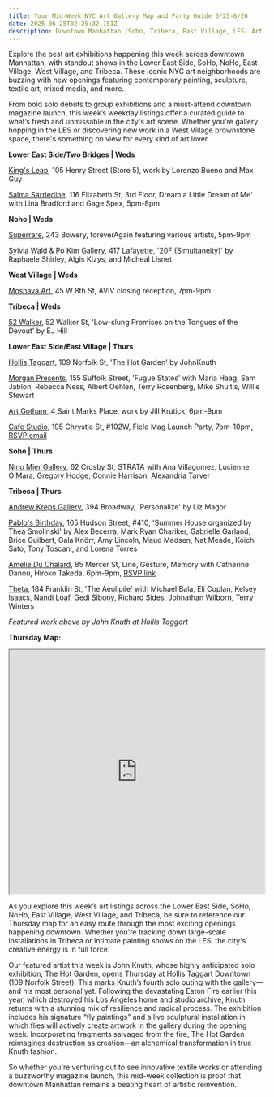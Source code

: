 ```yaml
---
title: Your Mid-Week NYC Art Gallery Map and Party Guide 6/25-6/26
date: 2025-06-25T02:25:32.151Z
description: Downtown Manhattan (Soho, Tribeca, East Village, LES) Art Reception Listings
---
```

Explore the best art exhibitions happening this week across downtown Manhattan, with standout shows in the Lower East Side, SoHo, NoHo, East Village, West Village, and Tribeca. These iconic NYC art neighborhoods are buzzing with new openings featuring contemporary painting, sculpture, textile art, mixed media, and more.

From bold solo debuts to group exhibitions and a must-attend downtown magazine launch, this week’s weekday listings offer a curated guide to what’s fresh and unmissable in the city's art scene. Whether you're gallery hopping in the LES or discovering new work in a West Village brownstone space, there's something on view for every kind of art lover.

**L﻿ower East Side/Two Bridges | Weds**

[King's Leap](https://www.kingsleapfinearts.com/), 105 Henry Street (Store 5), work by Lorenzo Bueno and Max Guy

[Salma Sarriedine](https://salmasarriedine.com/), 116 Elizabeth St, 3rd Floor, Dream a Little Dream of Me' with Lina Bradford and Gage Spex, 5pm-8pm

**N﻿oho | Weds**

[Superrare](https://superrare.com/exhibitions/foreveragain), 243 Bowery, foreverAgain featuring various artists, 5pm-9pm

[Sylvia Wald & Po Kim Gallery](https://www.swpk.org/exhibition-20f-simultaneity), 417 Lafayette, '20F (Simultaneity)' by Raphaele Shirley, Algis Kizys, and Micheal Lisnet

**W﻿est Village | Weds**

[Moshava Art](https://www.instagram.com/moshava.art), 45 W 8th St, AVIV closing reception, 7pm-9pm

**T﻿ribeca | Weds**

[52 Walker](https://www.52walker.com/exhibitions/ej-hill), 52 Walker St, 'Low-slung Promises on the Tongues of the Devout' by EJ Hill

**L﻿ower East Side/East Village | Thurs**

[Hollis Taggart](https://www.hollistaggart.com/exhibitions/218-john-knuth-the-hot-garden/), 109 Norfolk St, 'The Hot Garden' by JohnKnuth

[Morgan Presents](https://www.morgan-presents.com/exhibitions/27-fugue-states/), 155 Suffolk Street, 'Fugue States' with Maria Haag, Sam Jablon, Rebecca Ness, Albert Oehlen, Terry Rosenberg, Mike Shultis, Willie Stewart

[Art Gotham](https://www.instagram.com/artgotham), 4 Saint Marks Place, work by Jill Krutick, 6pm-9pm

[Cafe Studio](https://www.instagram.com/cafestudionyc), 195 Chrystie St, #102W, Field Mag Launch Party, 7pm-10pm, [RSVP email](events@fieldmag.com)

**S﻿oho | Thurs**

[Nino Mier Gallery](https://www.miergallery.com/exhibitions/strata), 62 Crosby St, STRATA with Ana Villagomez, Lucienne O’Mara, Gregory Hodge, Connie Harrison, Alexandria Tarver

**T﻿ribeca | Thurs**

[Andrew Kreps Gallery](http://www.andrewkreps.com/exhibitions/liz-magor4), 394 Broadway, 'Personalize' by Liz Magor

[Pablo's Birthday](https://pablosbirthday.com/exhibitions/127-summer-house-organized-by-thea-smolinski/), 105 Hudson Street, #410, 'Summer House organized by Thea Smolinski' by Alex Becerra, Mark Ryan Chariker, Gabrielle Garland, Brice Guilbert, Gala Knörr, Amy Lincoln, Maud Madsen, Nat Meade, Koichi Sato, Tony Toscani, and Lorena Torres[](https://www.instagram.com/ameliemaisondart)

[Amelie Du Chalard](https://www.instagram.com/ameliemaisondart), 85 Mercer St, Line, Gesture, Memory with Catherine Danou, Hiroko Takeda, 6pm-9pm, [RSVP link](https://lu.ma/quwrots6)

[T﻿heta](https://www.theta.nyc/exhibitions), 184 Franklin St, 'The Aeolipile' with Michael Bala, Eli Coplan, Kelsey Isaacs, Nandi Loaf, Gedi Sibony, Richard Sides, Johnathan Wilborn, Terry Winters

*Featured work above by John Knuth at Hollis Taggart*

**T﻿hursday Map:** 

<iframe src="https://www.google.com/maps/d/u/1/embed?mid=1LCzFtSHiI1mjRWnFKWR5SzSRrUZGRJw&ehbc=2E312F" width="100%" height="480"></iframe>

As you explore this week’s art listings across the Lower East Side, SoHo, NoHo, East Village, West Village, and Tribeca, be sure to reference our Thursday map for an easy route through the most exciting openings happening downtown. Whether you're tracking down large-scale installations in Tribeca or intimate painting shows on the LES, the city's creative energy is in full force.

Our featured artist this week is John Knuth, whose highly anticipated solo exhibition, The Hot Garden, opens Thursday at Hollis Taggart Downtown (109 Norfolk Street). This marks Knuth’s fourth solo outing with the gallery—and his most personal yet. Following the devastating Eaton Fire earlier this year, which destroyed his Los Angeles home and studio archive, Knuth returns with a stunning mix of resilience and radical process. The exhibition includes his signature “fly paintings” and a live sculptural installation in which flies will actively create artwork in the gallery during the opening week. Incorporating fragments salvaged from the fire, The Hot Garden reimagines destruction as creation—an alchemical transformation in true Knuth fashion.

So whether you're venturing out to see innovative textile works or attending a buzzworthy magazine launch, this mid-week collection is proof that downtown Manhattan remains a beating heart of artistic reinvention.